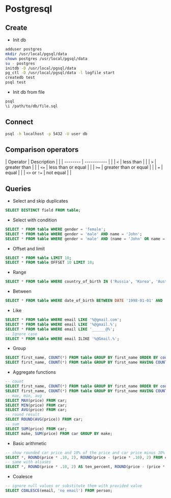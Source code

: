 # Postgresql

## Create 
- Init db
```sh
adduser postgres
mkdir /usr/local/pgsql/data
chown postgres /usr/local/pgsql/data
su - postgres
initdb -D /usr/local/pgsql/data
pg_ctl -D /usr/local/pgsql/data -l logfile start
createdb test
psql test
```

- Init db from file
```sh
psql
\i /path/to/db/file.sql
```

## Connect
```sh
psql -h localhost -p 5432 -U user db
```

## Comparison operators
| Operator     | Description           |   |
| --------     | -----------           |   |
| `<`          | less than             |   |
| `>`          | greater than          |   |
| `<=`         | less than or equal    |   |
| `>=`         | greater than or equal |   |
| `=`          | equal                 |   |
| `<>` or `!=` | not equal             |   |


## Queries
- Select and skip duplicates
```sql
SELECT DISTINCT field FROM table;
```

- Select with condition
```sql
SELECT * FROM table WHERE gender = 'female';
SELECT * FROM table WHERE gender = 'male' AND name = 'John';
SELECT * FROM table WHERE gender = 'male' AND (name = 'John' OR name = 'Jake');
```

- Offset and limit
```sql
SELECT * FROM table LIMIT 10; 
SELECT * FROM table OFFSET 10 LIMIT 10;
```

- Range
```sql
SELECT * FROM table WHERE country_of_birth IN ('Russia', 'Korea', 'Australia');
```

- Between
```sql
SELECT * FROM table WHERE date_of_birth BETWEEN DATE '1998-01-01' AND '2009-01-01';
```

- Like
```sql
SELECT * FROM table WHERE email LIKE '%@gmail.com';
SELECT * FROM table WHERE email LIKE '%@gmail.%';
SELECT * FROM table WHERE email LIKE '______@%';
-- Ignore case
SELECT * FROM table WHERE email ILIKE '%@Gmail.%';
```

- Group
```sql
SELECT first_name, COUNT(*) FROM table GROUP BY first_name ORDER BY count DESC;
SELECT first_name, COUNT(*) FROM table GROUP BY first_name HAVING COUNT(*) > 2 ORDER BY count DESC;
```

- Aggregate functions
```sql
-- count
SELECT first_name, COUNT(*) FROM table GROUP BY first_name ORDER BY count DESC;
SELECT first_name, COUNT(*) FROM table GROUP BY first_name HAVING COUNT(*) > 2 ORDER BY count DESC;
-- max, min, avg
SELECT MAX(price) FROM car;
SELECT MIN(price) FROM car;
SELECT AVG(price) FROM car;
-- round result
SELECT ROUND(AVG(price)) FROM car;
-- sum
SELECT SUM(price) FROM car;
SELECT make, SUM(price) FROM car GROUP BY make;
```

- Basic arithmetic
```sql
-- show rounded car price and 10% of the price and car price minus 10%
SELECT *, ROUND(price * .10, 2), ROUND(price - (price * .10), 2) FROM car;
-- same with aliases
SELECT *, ROUND(price * .10, 2) AS ten_percent, ROUND(price - (price * .10), 2) AS sale_price FROM car;
```

- Coalesce
```sql
-- ignore null values or substitute them with provided value
SELECT COALESCE(email, 'no email') FROM person;
```
